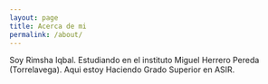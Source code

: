 ```yaml
---
layout: page
title: Acerca de mi
permalink: /about/
---
```


Soy Rimsha Iqbal. Estudiando en el instituto Miguel Herrero Pereda (Torrelavega). Aqui estoy Haciendo Grado Superior en ASIR.

